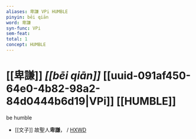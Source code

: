```yaml
---
aliases: 卑謙 VPi HUMBLE
pinyin: bēi qiān
word: 卑謙
syn-func: VPi
sem-feat: 
total: 1
concept: HUMBLE 
---
```

# [[卑謙]] *[[bēi qiān]]*  [[uuid-091af450-64e0-4b82-98a2-84d0444b6d19|VPi]] [[HUMBLE]]
be humble
 - [[文子]] 故聖人**卑謙**， / [HXWD](https://hxwd.org/textview.html?location=KR5c0118_tls_003-20a.46)